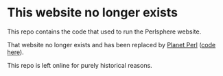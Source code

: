 # This website no longer exists

This repo contains the code that used to run the Perlsphere website.

That website no longer exists and has been replaced by [Planet Perl](https://perl.theplanetarium.org/)
([code here](https://github.com/PerlToolsTeam/planetperl)).

This repo is left online for purely historical reasons.
